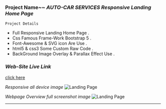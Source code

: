 ### Project Name~~   _AUTO-CAR SERVICES Responsive Landing Home Page_

``` Project Details ```
- Full Responsive Landing Home Page .
- Css Famous Frame-Work Bootstrap 5 .
- Font-Awesome & SVG icon Are Use .
- html5 & css3 Some Custom Raw Code .
- BackGround Image Overlay & Parallax Effect Use .

### _Web-Site Live Link_
[click here](http://192.168.0.103:5500/index.html)

_Responsive all device image_
![Landing Page](images/markdwon/auto-car-responsive.PNG)

_Webpage Overview full screenshot image_
![Landing Page](images/markdwon/auto-car-fullsite-screenshot.png)

---